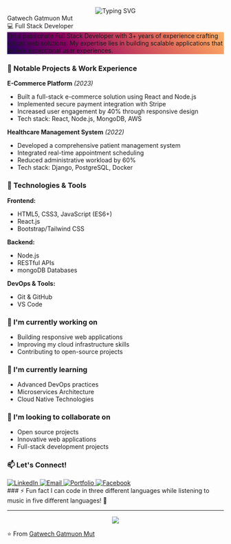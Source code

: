 <div align="center">
  <img src="https://readme-typing-svg.herokuapp.com?font=Fira+Code&weight=500&size=40&pause=1000&color=2E9BF7&center=true&vCenter=true&width=600&height=100&lines=Hi+there!+%F0%9F%91%8B;I'm+Gatwech+Gatmuon+Mut;Full+Stack+Developer" alt="Typing SVG" />
</div> 
Gatwech Gatmuon Mut <br>
💻 Full Stack Developer 

<div style="background: linear-gradient(45deg, #1f005c, #5b0060, #870160, #ac255e, #ca485c, #e16b5c, #f39060, #ffb56b);">
I'm a passionate Full Stack Developer with 3+ years of experience crafting robust web solutions. My expertise lies in building scalable applications that deliver exceptional user experiences.
</div>

### 🎯 Notable Projects & Work Experience

**E-Commerce Platform** _(2023)_
- Built a full-stack e-commerce solution using React and Node.js
- Implemented secure payment integration with Stripe
- Increased user engagement by 40% through responsive design
- Tech stack: React, Node.js, MongoDB, AWS

**Healthcare Management System** _(2022)_
- Developed a comprehensive patient management system
- Integrated real-time appointment scheduling
- Reduced administrative workload by 60%
- Tech stack: Django, PostgreSQL, Docker

### 🔧 Technologies & Tools

**Frontend:**
- HTML5, CSS3, JavaScript (ES6+)
- React.js
- Bootstrap/Tailwind CSS

**Backend:**
- Node.js
- RESTful APIs
- mongoDB Databases

**DevOps & Tools:**
- Git & GitHub
- VS Code

### 🔭 I'm currently working on
- Building responsive web applications
- Improving my cloud infrastructure skills
- Contributing to open-source projects

### 🌱 I'm currently learning
- Advanced DevOps practices
- Microservices Architecture
- Cloud Native Technologies

### 👯 I'm looking to collaborate on
- Open source projects
- Innovative web applications
- Full-stack development projects

### 📫 Let's Connect!
<div align="left">
  <a href="your-linkedin-url" target="_blank"> 
    <img src="https://img.shields.io/badge/LinkedIn-0077B5?style=for-the-badge&logo=linkedin&logoColor=white" alt="LinkedIn"/>
  </a>
  <a href="https://mail.google.com/mail/u/0/#inbox" target="_blank">
    <img src="https://img.shields.io/badge/Email-D14836?style=for-the-badge&logo=gmail&logoColor=white" alt="Email"/>
  </a>
  <a href="your-portfolio-url" target="_blank">
    <img src="https://img.shields.io/badge/Portfolio-000000?style=for-the-badge&logo=About.me&logoColor=white" alt="Portfolio"/>
  </a>
  <a href="https://web.facebook.com/profile.php?id=100090519130765" target="_blank">
    <img src="https://img.shields.io/badge/Facebook-1877F2?style=for-the-badge&logo=facebook&logoColor=white" alt="Facebook"/>
  </a>
</div>
### ⚡ Fun fact
I can code in three different languages while listening to music in five different languages! 🎵

---
<div align="center">
  <img src=https://web.facebook.com/profile.php?id=100090519130765 />
</div>

⭐️ From [Gatwech Gatmuon Mut](https://github.com/gatwechg)
